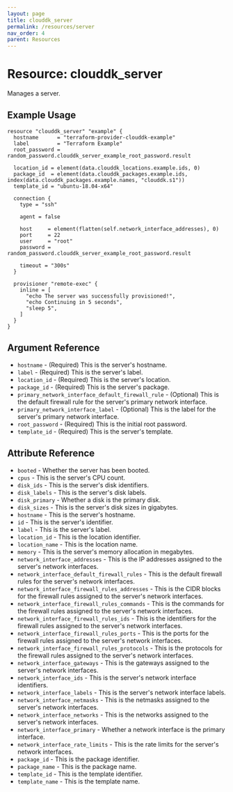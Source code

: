 ```yaml
---
layout: page
title: clouddk_server
permalink: /resources/server
nav_order: 4
parent: Resources
---
```


# Resource: clouddk_server

Manages a server.

## Example Usage

```
resource "clouddk_server" "example" {
  hostname      = "terraform-provider-clouddk-example"
  label         = "Terraform Example"
  root_password = random_password.clouddk_server_example_root_password.result

  location_id = element(data.clouddk_locations.example.ids, 0)
  package_id  = element(data.clouddk_packages.example.ids, index(data.clouddk_packages.example.names, "clouddk.s1"))
  template_id = "ubuntu-18.04-x64"

  connection {
    type = "ssh"

    agent = false

    host     = element(flatten(self.network_interface_addresses), 0)
    port     = 22
    user     = "root"
    password = random_password.clouddk_server_example_root_password.result

    timeout = "300s"
  }

  provisioner "remote-exec" {
    inline = [
      "echo The server was successfully provisioned!",
      "echo Continuing in 5 seconds",
      "sleep 5",
    ]
  }
}
```

## Argument Reference

* `hostname` - (Required) This is the server's hostname.
* `label` - (Required) This is the server's label.
* `location_id` - (Required) This is the server's location.
* `package_id` - (Required) This is the server's package.
* `primary_network_interface_default_firewall_rule` - (Optional) This is the default firewall rule for the server's primary network interface.
* `primary_network_interface_label` - (Optional) This is the label for the server's primary network interface.
* `root_password` - (Required) This is the initial root password.
* `template_id` - (Required) This is the server's template.

## Attribute Reference

* `booted` - Whether the server has been booted.
* `cpus` - This is the server's CPU count.
* `disk_ids` - This is the server's disk identifiers.
* `disk_labels` - This is the server's disk labels.
* `disk_primary` - Whether a disk is the primary disk.
* `disk_sizes` - This is the server's disk sizes in gigabytes.
* `hostname` - This is the server's hostname.
* `id` - This is the server's identifier.
* `label` - This is the server's label.
* `location_id` - This is the location identifier.
* `location_name` - This is the location name.
* `memory` - This is the server's memory allocation in megabytes.
* `network_interface_addresses` - This is the IP addresses assigned to the server's network interfaces.
* `network_interface_default_firewall_rules` - This is the default firewall rules for the server's network interfaces.
* `network_interface_firewall_rules_addresses` - This is the CIDR blocks for the firewall rules assigned to the server's network interfaces.
* `network_interface_firewall_rules_commands` - This is the commands for the firewall rules assigned to the server's network interfaces.
* `network_interface_firewall_rules_ids` - This is the identifiers for the firewall rules assigned to the server's network interfaces.
* `network_interface_firewall_rules_ports` - This is the ports for the firewall rules assigned to the server's network interfaces.
* `network_interface_firewall_rules_protocols` - This is the protocols for the firewall rules assigned to the server's network interfaces.
* `network_interface_gateways` - This is the gateways assigned to the server's network interfaces.
* `network_interface_ids` - This is the server's network interface identifiers.
* `network_interface_labels` - This is the server's network interface labels.
* `network_interface_netmasks` - This is the netmasks assigned to the server's network interfaces.
* `network_interface_networks` - This is the networks assigned to the server's network interfaces.
* `network_interface_primary` - Whether a network interface is the primary interface.
* `network_interface_rate_limits` - This is the rate limits for the server's network interfaces.
* `package_id` - This is the package identifier.
* `package_name` - This is the package name.
* `template_id` - This is the template identifier.
* `template_name` - This is the template name.
